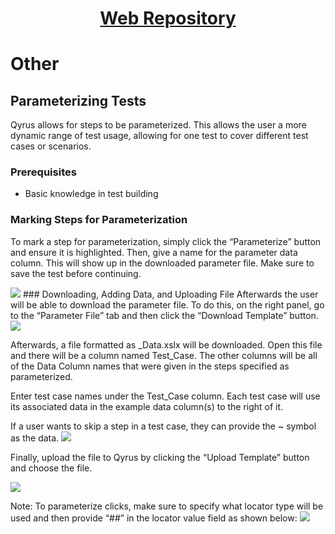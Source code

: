 <h1 style="text-align: center; text-decoration:underline; font-weight: bold;">Web Repository</h1>

# Other
## Parameterizing Tests <!-- {docsify-ignore} --> 
Qyrus allows for steps to be parameterized. This allows the user a more dynamic range of test usage, allowing for one test to cover different test cases or scenarios.
### Prerequisites
- Basic knowledge in test building
### Marking Steps for Parameterization
To mark a step for parameterization, simply click the “Parameterize” button and ensure it is highlighted. Then, give a name for the parameter data column. This will show up in the downloaded parameter file. Make sure to save the test before continuing.

<img src="https://dmdug58z0ycm2.cloudfront.net/production/pub-site/images/_webimages/Aspose.Words.404e87e9-6ed7-4fc7-ac81-b7d471d1c9f8.117.png">
### Downloading, Adding Data, and Uploading File
Afterwards the user will be able to download the parameter file. To do this, on the right panel, go to the “Parameter File” tab and then click the “Download Template” button.

<img src="https://dmdug58z0ycm2.cloudfront.net/production/pub-site/images/_webimages/Aspose.Words.404e87e9-6ed7-4fc7-ac81-b7d471d1c9f8.118.png">

Afterwards, a file formatted as <Your-Test-Case-Name>\_Data.xslx will be downloaded. Open this file and there will be a column named Test\_Case. The other columns will be all of the Data Column names that were given in the steps specified as parameterized.

Enter test case names under the Test\_Case column. Each test case will use its associated data in the example data column(s) to the right of it.

If a user wants to skip a step in a test case, they can provide the ~ symbol as the data.
<img src="https://dmdug58z0ycm2.cloudfront.net/production/pub-site/images/_webimages/Aspose.Words.404e87e9-6ed7-4fc7-ac81-b7d471d1c9f8.119.png">

Finally, upload the file to Qyrus by clicking the “Upload Template” button and choose the file.


<img src="https://dmdug58z0ycm2.cloudfront.net/production/pub-site/images/_webimages/Aspose.Words.404e87e9-6ed7-4fc7-ac81-b7d471d1c9f8.120.png">

Note: To parameterize clicks, make sure to specify what locator type will be used and then provide “##” in the locator value field as shown below:
<img src="https://dmdug58z0ycm2.cloudfront.net/production/pub-site/images/_webimages/Aspose.Words.404e87e9-6ed7-4fc7-ac81-b7d471d1c9f8.121.png">